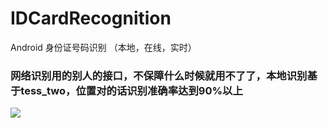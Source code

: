 # IDCardRecognition
Android 身份证号码识别 （本地，在线，实时）

### 网络识别用的别人的接口，不保障什么时候就用不了了，本地识别基于tess_two，位置对的话识别准确率达到90%以上

![](http://tu.bertsir.top/images/2017/09/28/IDCrad.jpg)
